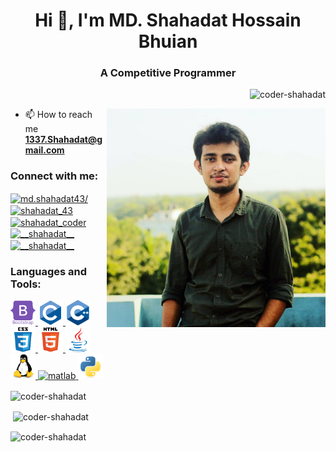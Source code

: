 <h1 align="center">Hi 👋, I'm MD. Shahadat Hossain Bhuian</h1>
<h3 align="center">A Competitive Programmer</h3>

<p align="right"> <img src="https://komarev.com/ghpvc/?username=coder-shahadat&label=Profile%20views&color=0e75b6&style=flat" alt="coder-shahadat" /> </p>
<img align="right" alt="Coding" width="350" src="https://raw.githubusercontent.com/Coder-Shahadat/Coder-Shahadat/main/IMG_20220323_225852_532.jpg">

- 📫 How to reach me **1337.Shahadat@gmail.com**

<h3 align="left">Connect with me:</h3>
<p align="left">
<a href="https://fb.com/md.shahadat43/" target="blank"><img align="center" src="https://raw.githubusercontent.com/rahuldkjain/github-profile-readme-generator/master/src/images/icons/Social/facebook.svg" alt="md.shahadat43/" height="30" width="40" /></a>
<a href="https://www.codechef.com/users/shahadat_43" target="blank"><img align="center" src="https://cdn.jsdelivr.net/npm/simple-icons@3.1.0/icons/codechef.svg" alt="shahadat_43" height="30" width="40" /></a>
<a href="https://www.hackerrank.com/shahadat_coder" target="blank"><img align="center" src="https://raw.githubusercontent.com/rahuldkjain/github-profile-readme-generator/master/src/images/icons/Social/hackerrank.svg" alt="shahadat_coder" height="30" width="40" /></a>
<a href="https://codeforces.com/profile/__shahadat__" target="blank"><img align="center" src="https://raw.githubusercontent.com/rahuldkjain/github-profile-readme-generator/master/src/images/icons/Social/codeforces.svg" alt="__shahadat__" height="30" width="40" /></a>
<a href="https://www.leetcode.com/__shahadat__" target="blank"><img align="center" src="https://raw.githubusercontent.com/rahuldkjain/github-profile-readme-generator/master/src/images/icons/Social/leet-code.svg" alt="__shahadat__" height="30" width="40" /></a>
</p>

<h3 align="left">Languages and Tools:</h3>
<p align="left"> <a href="https://getbootstrap.com" target="_blank" rel="noreferrer"> <img src="https://raw.githubusercontent.com/devicons/devicon/master/icons/bootstrap/bootstrap-plain-wordmark.svg" alt="bootstrap" width="40" height="40"/> </a> <a href="https://www.cprogramming.com/" target="_blank" rel="noreferrer"> <img src="https://raw.githubusercontent.com/devicons/devicon/master/icons/c/c-original.svg" alt="c" width="40" height="40"/> </a> <a href="https://www.w3schools.com/cpp/" target="_blank" rel="noreferrer"> <img src="https://raw.githubusercontent.com/devicons/devicon/master/icons/cplusplus/cplusplus-original.svg" alt="cplusplus" width="40" height="40"/> </a> <a href="https://www.w3schools.com/css/" target="_blank" rel="noreferrer"> <img src="https://raw.githubusercontent.com/devicons/devicon/master/icons/css3/css3-original-wordmark.svg" alt="css3" width="40" height="40"/> </a> <a href="https://www.w3.org/html/" target="_blank" rel="noreferrer"> <img src="https://raw.githubusercontent.com/devicons/devicon/master/icons/html5/html5-original-wordmark.svg" alt="html5" width="40" height="40"/> </a> <a href="https://www.java.com" target="_blank" rel="noreferrer"> <img src="https://raw.githubusercontent.com/devicons/devicon/master/icons/java/java-original.svg" alt="java" width="40" height="40"/> </a> <a href="https://www.linux.org/" target="_blank" rel="noreferrer"> <img src="https://raw.githubusercontent.com/devicons/devicon/master/icons/linux/linux-original.svg" alt="linux" width="40" height="40"/> </a> <a href="https://www.mathworks.com/" target="_blank" rel="noreferrer"> <img src="https://upload.wikimedia.org/wikipedia/commons/2/21/Matlab_Logo.png" alt="matlab" width="40" height="40"/> </a> <a href="https://www.python.org" target="_blank" rel="noreferrer"> <img src="https://raw.githubusercontent.com/devicons/devicon/master/icons/python/python-original.svg" alt="python" width="40" height="40"/> </a> </p>

<p><img align="center" src="https://github-readme-stats.vercel.app/api/top-langs?username=coder-shahadat&show_icons=true&locale=en&layout=compact" alt="coder-shahadat" /></p>

<p>&nbsp;<img align="center" src="https://github-readme-stats.vercel.app/api?username=coder-shahadat&show_icons=true&locale=en" alt="coder-shahadat" /></p>

<p><img align="center" src="https://github-readme-streak-stats.herokuapp.com/?user=coder-shahadat&" alt="coder-shahadat" /></p>

